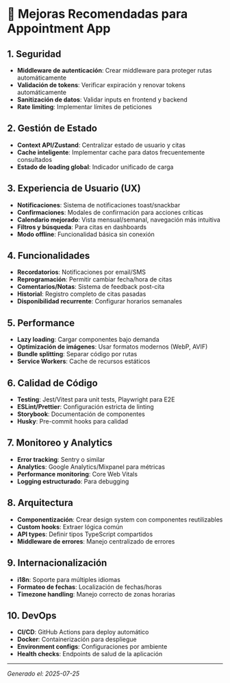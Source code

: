 # 🚀 Mejoras Recomendadas para Appointment App

## **1. Seguridad**
- **Middleware de autenticación**: Crear middleware para proteger rutas automáticamente
- **Validación de tokens**: Verificar expiración y renovar tokens automáticamente
- **Sanitización de datos**: Validar inputs en frontend y backend
- **Rate limiting**: Implementar límites de peticiones

## **2. Gestión de Estado**
- **Context API/Zustand**: Centralizar estado de usuario y citas
- **Cache inteligente**: Implementar cache para datos frecuentemente consultados
- **Estado de loading global**: Indicador unificado de carga

## **3. Experiencia de Usuario (UX)**
- **Notificaciones**: Sistema de notificaciones toast/snackbar
- **Confirmaciones**: Modales de confirmación para acciones críticas
- **Calendario mejorado**: Vista mensual/semanal, navegación más intuitiva
- **Filtros y búsqueda**: Para citas en dashboards
- **Modo offline**: Funcionalidad básica sin conexión

## **4. Funcionalidades**
- **Recordatorios**: Notificaciones por email/SMS
- **Reprogramación**: Permitir cambiar fecha/hora de citas
- **Comentarios/Notas**: Sistema de feedback post-cita
- **Historial**: Registro completo de citas pasadas
- **Disponibilidad recurrente**: Configurar horarios semanales

## **5. Performance**
- **Lazy loading**: Cargar componentes bajo demanda
- **Optimización de imágenes**: Usar formatos modernos (WebP, AVIF)
- **Bundle splitting**: Separar código por rutas
- **Service Workers**: Cache de recursos estáticos

## **6. Calidad de Código**
- **Testing**: Jest/Vitest para unit tests, Playwright para E2E
- **ESLint/Prettier**: Configuración estricta de linting
- **Storybook**: Documentación de componentes
- **Husky**: Pre-commit hooks para calidad

## **7. Monitoreo y Analytics**
- **Error tracking**: Sentry o similar
- **Analytics**: Google Analytics/Mixpanel para métricas
- **Performance monitoring**: Core Web Vitals
- **Logging estructurado**: Para debugging

## **8. Arquitectura**
- **Componentización**: Crear design system con componentes reutilizables
- **Custom hooks**: Extraer lógica común
- **API types**: Definir tipos TypeScript compartidos
- **Middleware de errores**: Manejo centralizado de errores

## **9. Internacionalización**
- **i18n**: Soporte para múltiples idiomas
- **Formateo de fechas**: Localización de fechas/horas
- **Timezone handling**: Manejo correcto de zonas horarias

## **10. DevOps**
- **CI/CD**: GitHub Actions para deploy automático
- **Docker**: Containerización para despliegue
- **Environment configs**: Configuraciones por ambiente
- **Health checks**: Endpoints de salud de la aplicación

---

*Generado el: 2025-07-25*